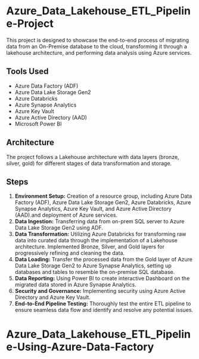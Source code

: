 # Azure_Data_Lakehouse_ETL_Pipeline-Project

This project is designed to showcase the end-to-end process of migrating data from an On-Premise database to the cloud, transforming it through a lakehouse architecture, and performing data analysis using Azure services. 

## Tools Used
* Azure Data Factory (ADF)
* Azure Data Lake Storage Gen2
* Azure Databricks
* Azure Synapse Analytics
* Azure Key Vault
* Azure Active Directory (AAD)
* Microsoft Power BI

## Architecture
The project follows a Lakehouse architecture with data layers (bronze, silver, gold) for different stages of data transformation and storage.

## Steps
1. **Environment Setup:** Creation of a resource group, including Azure Data Factory (ADF), Azure Data Lake Storage Gen2, Azure Databricks, Azure Synapse Analytics, Azure Key Vault, and Azure Active Directory (AAD).and deployment of Azure services.
2. **Data Ingestion:** Transferring data from on-prem SQL server to Azure Data Lake Storage Gen2 using ADF.
3. **Data Transformation:** Utilizing Azure Databricks for transforming raw data into curated data through the implementation of a Lakehouse architecture. Implemented Bronze, Silver, and Gold layers for progressively refining and cleaning the data.
4. **Data Loading:**  Transfer the processed data from the Gold layer of Azure Data Lake Storage Gen2 to Azure Synapse Analytics, setting up databases and tables to resemble the on-premise SQL database.
5. **Data Reporting:** Using Power BI to create interactive Dashboard on the migrated data stored in Azure Synapse Analytics.
6. **Security and Governance:** Implementing security using Azure Active Directory and Azure Key Vault.
7. **End-to-End Pipeline Testing:** Thoroughly test the entire ETL pipeline to ensure seamless data flow and identify and resolve any potential issues.
   

# Azure_Data_Lakehouse_ETL_Pipeline-Using-Azure-Data-Factory

